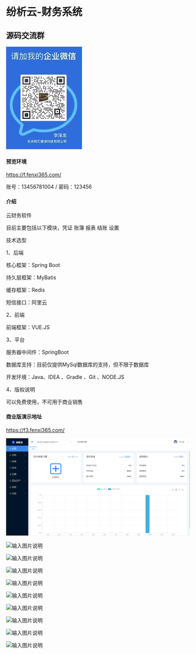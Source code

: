 # 纷析云-财务系统

## 源码交流群

![输入图片说明](123.jpg)

#### 预览环境
https://f.fenxi365.com/

账号：13456781004 / 密码：123456
#### 介绍
云财务软件

目前主要包括以下模块，凭证 账簿 报表 结账 设置

技术选型

1、后端

核心框架：Spring Boot

持久层框架：MyBatis

缓存框架：Redis

短信接口：阿里云

2、前端

前端框架：VUE.JS

3、平台

服务器中间件：SpringBoot

数据库支持：目前仅提供MySql数据库的支持，但不限于数据库

开发环境：Java、IDEA 、Gradle 、Git 、NODE.JS


4、版权说明

可以免费使用，不可用于商业销售
#### 商业版演示地址
https://f3.fenxi365.com/

![输入图片说明](image.png)

![输入图片说明](https://images.gitee.com/uploads/images/2022/0802/163610_1feaef92_82.png "1.png")

![输入图片说明](https://images.gitee.com/uploads/images/2022/0802/163631_00418cab_82.png "2.png")

![输入图片说明](https://images.gitee.com/uploads/images/2022/0802/163641_eececc32_82.png "3.png")

![输入图片说明](https://images.gitee.com/uploads/images/2022/0802/163653_2b8df6bb_82.png "4.png")

![输入图片说明](https://images.gitee.com/uploads/images/2022/0802/163705_e496ec0d_82.png "5.png")

![输入图片说明](https://images.gitee.com/uploads/images/2022/0802/163713_b37553e9_82.png "6.png")

![输入图片说明](https://images.gitee.com/uploads/images/2022/0802/163722_eb8d1bf7_82.png "7.png")

![输入图片说明](https://images.gitee.com/uploads/images/2022/0802/163730_480f03a3_82.png "8.png")

![输入图片说明](https://images.gitee.com/uploads/images/2022/0802/163737_30064798_82.png "9.png")
